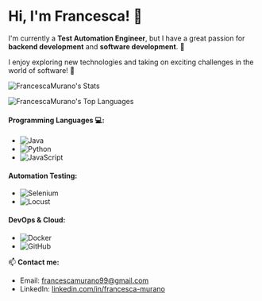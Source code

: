 # Hi, I'm Francesca! 👋

I'm currently a **Test Automation Engineer**, but I have a great passion for **backend development** and **software development**. 🎯 

I enjoy exploring new technologies and taking on exciting challenges in the world of software! 🚀

![FrancescaMurano's Stats](https://github-readme-stats.vercel.app/api?username=FrancescaMurano&theme=tokyonight&show_icons=true&hide_border=true&count_private=true)  

![FrancescaMurano's Top Languages](https://github-readme-stats.vercel.app/api/top-langs/?username=FrancescaMurano&theme=tokyonight&show_icons=true&hide_border=true&layout=compact)

#### Programming Languages 💻:
- ![Java](https://img.shields.io/badge/-Java-007396?style=flat-square&logo=java&logoColor=white) 
- ![Python](https://img.shields.io/badge/-Python-3776AB?style=flat-square&logo=python&logoColor=white)
- ![JavaScript](https://img.shields.io/badge/-JavaScript-8A2BE2?style=flat-square&logo=javascript&logoColor=white) 

#### Automation Testing:
- ![Selenium](https://img.shields.io/badge/-Selenium-43B02A?style=flat-square&logo=selenium&logoColor=white)
- ![Locust](https://img.shields.io/badge/-Locust-996633?style=flat-square&logo=locust&logoColor=white)

#### **DevOps & Cloud**:
- ![Docker](https://img.shields.io/badge/-Docker-2496ED?style=flat-square&logo=docker&logoColor=white) 
- ![GitHub](https://img.shields.io/badge/-GitHub-181717?style=flat-square&logo=github&logoColor=white)

📫 **Contact me:**
- Email: [francescamurano99@gmail.com](mailto:francescamurano99@gmail.com)
- LinkedIn: [linkedin.com/in/francesca-murano](https://www.linkedin.com/in/francesca-murano)

